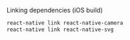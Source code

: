 Linking dependencies (iOS build)

```sh
react-native link react-native-camera
react-native link react-native-svg
```
